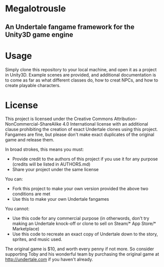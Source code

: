 # Megalotrousle
## An Undertale fangame framework for the Unity3D game engine

# Usage
Simply clone this repository to your local machine, and open it as a project in Unity3D.  Example scenes are provided, and additional documentation is to come as far as what different classes do, how to creat NPCs, and how to create playable characters.

# License
This project is licensed under the Creative Commons Attribution-NonCommercial-ShareAlike 4.0 International license with an additional clause prohibiting the creation of exact Undertale clones using this project.  Fangames are fine, but please don't make exact duplicates of the original game and release them.

In broad strokes, this means you must:
* Provide credit to the authors of this project if you use it for any purpose (credits will be listed in AUTHORS.md)
* Share your project under the same license

You can:
* Fork this project to make your own version provided the above two conditions are met
* Use this to make your own Undertale fangames

You cannot:
* Use this code for any commercial purpose (in otherwords, don't try making an Undertale knock-off or clone to sell on Steam/* App Store/* Marketplace)
* Use this code to recreate an exact copy of Undertale down to the story, sprites, and music used.

The original game is $10, and worth every penny if not more.  So consider supporting Toby and his wonderful team by purchasing the original game at http://undertale.com if you haven't already.
